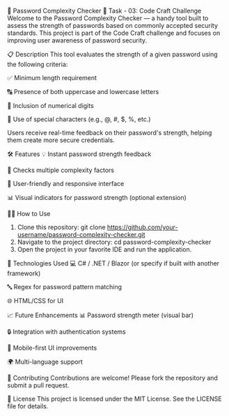 🔐 Password Complexity Checker
🚀 Task - 03: Code Craft Challenge
Welcome to the Password Complexity Checker — a handy tool built to assess the strength of passwords based on commonly accepted security standards. This project is part of the Code Craft challenge and focuses on improving user awareness of password security.

📋 Description
This tool evaluates the strength of a given password using the following criteria:

✅ Minimum length requirement

🔠 Presence of both uppercase and lowercase letters

🔢 Inclusion of numerical digits

🔣 Use of special characters (e.g., @, #, $, %, etc.)

Users receive real-time feedback on their password's strength, helping them create more secure credentials.

🛠️ Features
💡 Instant password strength feedback

🎯 Checks multiple complexity factors

📱 User-friendly and responsive interface

📊 Visual indicators for password strength (optional extension)

🧑‍💻 How to Use
1. Clone this repository:
  git clone https://github.com/your-username/password-complexity-checker.git
2. Navigate to the project directory:
   cd password-complexity-checker
3. Open the project in your favorite IDE and run the application.


🧩 Technologies Used
💻 C# / .NET / Blazor (or specify if built with another framework)

🔤 Regex for password pattern matching

🌐 HTML/CSS for UI

📈 Future Enhancements
📊 Password strength meter (visual bar)

🔒 Integration with authentication systems

📱 Mobile-first UI improvements

🌍 Multi-language support

🤝 Contributing
Contributions are welcome! Please fork the repository and submit a pull request.

📄 License
This project is licensed under the MIT License. See the LICENSE file for details.
